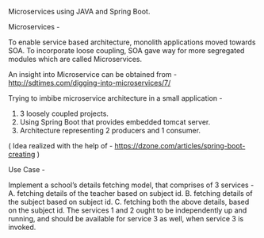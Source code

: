 Microservices using JAVA and Spring Boot.


Microservices -

To enable service based architecture, monolith applications moved towards SOA.
To incorporate loose coupling, SOA gave way for more segregated modules which are called Microservices.

An insight into Microservice can be obtained from -
http://sdtimes.com/digging-into-microservices/7/

Trying to imbibe microservice architecture in a small application -
1.	3 loosely coupled projects.
2.	Using Spring Boot that provides embedded tomcat server.
3.	Architecture representing 2 producers and 1 consumer.

( Idea realized with the help of - https://dzone.com/articles/spring-boot-creating )


Use Case -

Implement a school’s details fetching model, that comprises of 3 services -
A.	fetching details of the teacher based on subject id.
B.	fetching details of the subject based on subject id.
C.	fetching both the above details, based on the subject id.
The services 1 and 2 ought to be independently up and running, and should be available for service 3 as well, when service 3 is invoked.




